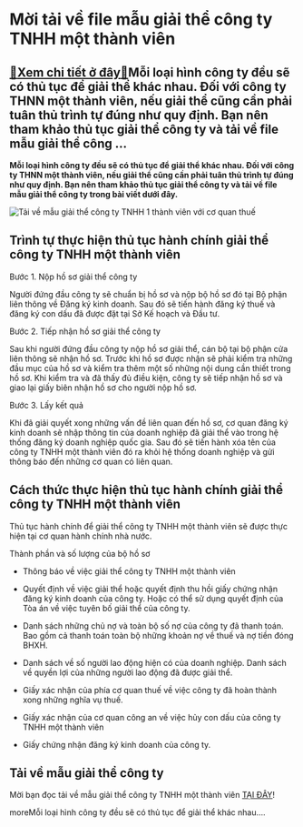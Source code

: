 Mời tải về file mẫu giải thể công ty TNHH một thành viên
========================================================

[:gift:Xem chi tiết ở đây:gift:](https://hddtvn.com/moi-tai-ve-file-mau-giai-the-cong-ty-tnhh-mot-thanh-vien/)Mỗi loại hình công ty đều sẽ có thủ tục để giải thể khác nhau. Đối với công ty THNN một thành viên, nếu giải thể cũng cần phải tuân thủ trình tự đúng như quy định. Bạn nên tham khảo thủ tục giải thể công ty và tải về file mẫu giải thể công …
-------------------------------------------------------------------------------------------------------------------------------------------------------------------------------------------------------------------------------------------------

**Mỗi loại hình công ty đều sẽ có thủ tục để giải thể khác nhau. Đối với công ty THNN một thành viên, nếu giải thể cũng cần phải tuân thủ trình tự đúng như quy định. Bạn nên tham khảo thủ tục giải thể công ty và tải về file mẫu giải thể công ty trong bài viết dưới đây.**


![Tải về mẫu giải thể công ty TNHH 1 thành viên với cơ quan thuế](https://hddtvn.com/wp-content/uploads/2021/01/dien-kien-giai-the-doanh-nghiep-e1540526979819.jpg "Tải về mẫu giải thể công ty TNHH 1 thành viên với cơ quan thuế")


**Trình tự thực hiện thủ tục hành chính giải thể công ty TNHH một thành viên**
------------------------------------------------------------------------------


Bước 1. Nộp hồ sơ giải thể công ty


Người đứng đầu công ty sẽ chuẩn bị hồ sơ và nộp bộ hồ sơ đó tại Bộ phận liên thông về Đăng ký kinh doanh. Sau đó sẽ tiến hành đăng ký thuế và đăng ký con dấu đã được đặt tại Sở Kế hoạch và Đầu tư. 


Bước 2. Tiếp nhận hồ sơ giải thể công ty


Sau khi người đứng đầu công ty nộp hồ sơ giải thể, cán bộ tại bộ phận cửa liên thông sẽ nhận hồ sơ. Trước khi hồ sơ được nhận sẽ phải kiểm tra những đầu mục của hồ sơ và kiểm tra thêm một số những nội dung cần thiết trong hồ sơ. Khi kiểm tra và đã thấy đủ điều kiện, công ty sẽ tiếp nhận hồ sơ và giao lại giấy biên nhận hồ sơ cho người nộp hồ sơ. 


Bước 3. Lấy kết quả


Khi đã giải quyết xong những vấn đề liên quan đến hồ sơ, cơ quan đăng ký kinh doanh sẽ nhập thông tin của doanh nghiệp đã giải thể vào trong hệ thống đăng ký doanh nghiệp quốc gia. Sau đó sẽ tiến hành xóa tên của công ty TNHH một thành viên đó ra khỏi hệ thống doanh nghiệp và gửi thông báo đến những cơ quan có liên quan. 


**Cách thức thực hiện thủ tục hành chính giải thể công ty TNHH một thành viên**
-------------------------------------------------------------------------------


Thủ tục hành chính để giải thể công ty TNHH một thành viên sẽ được thực hiện tại cơ quan hành chính nhà nước. 


Thành phần và số lượng của bộ hồ sơ




* Thông báo về việc giải thể công ty TNHH một thành viên

* Quyết định về việc giải thể hoặc quyết định thu hồi giấy chứng nhận đăng ký kinh doanh của công ty. Hoặc có thể sử dụng quyết định của Tòa án về việc tuyên bố giải thể của công ty. 

* Danh sách những chủ nợ và toàn bộ số nợ của công ty đã thanh toán. Bao gồm cả thanh toán toàn bộ những khoản nợ về thuế và nợ tiền đóng BHXH. 

* Danh sách về số người lao động hiện có của doanh nghiệp. Danh sách về quyền lợi của những người lao động đã được giải thể. 

* Giấy xác nhận của phía cơ quan thuế về việc công ty đã hoàn thành xong những nghĩa vụ thuế. 

* Giấy xác nhận của cơ quan công an về việc hủy con dấu của công ty TNHH một thành viên

* Giấy chứng nhận đăng ký kinh doanh của công ty. 



**Tải về mẫu giải thể công ty**
-------------------------------


Mời bạn đọc tải về mẫu giải thể công ty TNHH một thành viên [TẠI ĐÂY](https://drive.google.com/file/d/1yEiqcu7GGckbgl945e0D2AJCi2RZpa9V/view?usp=sharing)!


moreMỗi loại hình công ty đều sẽ có thủ tục để giải thể khác nhau….

